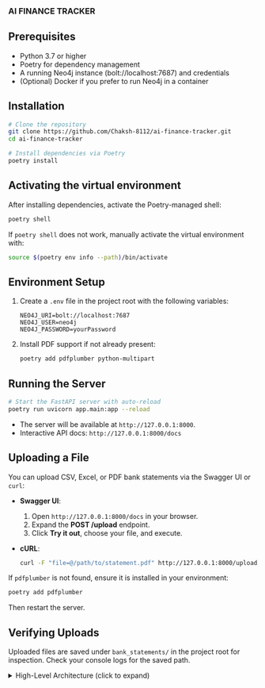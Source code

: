 <file name=0 path=/Users/chakshitashetty/Desktop/My_protfolio/Finance/ai-finance-tracker/README.md>

### AI FINANCE TRACKER
## Prerequisites

- Python 3.7 or higher
- Poetry for dependency management
- A running Neo4j instance (bolt://localhost:7687) and credentials
- (Optional) Docker if you prefer to run Neo4j in a container

## Installation

```bash
# Clone the repository
git clone https://github.com/Chaksh-8112/ai-finance-tracker.git
cd ai-finance-tracker

# Install dependencies via Poetry
poetry install
```

## Activating the virtual environment

After installing dependencies, activate the Poetry-managed shell:

```bash
poetry shell
```

If `poetry shell` does not work, manually activate the virtual environment with:

```bash
source $(poetry env info --path)/bin/activate
```

## Environment Setup

1. Create a `.env` file in the project root with the following variables:
   ```
   NEO4J_URI=bolt://localhost:7687
   NEO4J_USER=neo4j
   NEO4J_PASSWORD=yourPassword
   ```
2. Install PDF support if not already present:
   ```bash
   poetry add pdfplumber python-multipart
   ```

## Running the Server

```bash
# Start the FastAPI server with auto-reload
poetry run uvicorn app.main:app --reload
```

- The server will be available at `http://127.0.0.1:8000`.
- Interactive API docs: `http://127.0.0.1:8000/docs`

## Uploading a File

You can upload CSV, Excel, or PDF bank statements via the Swagger UI or `curl`:

- **Swagger UI**:  
  1. Open `http://127.0.0.1:8000/docs` in your browser.  
  2. Expand the **POST /upload** endpoint.  
  3. Click **Try it out**, choose your file, and execute.

- **cURL**:
  ```bash
  curl -F "file=@/path/to/statement.pdf" http://127.0.0.1:8000/upload
  ```

If `pdfplumber` is not found, ensure it is installed in your environment:
```bash
poetry add pdfplumber
```
Then restart the server.

## Verifying Uploads

Uploaded files are saved under `bank_statements/` in the project root for inspection. Check your console logs for the saved path.

<details>
<summary>High-Level Architecture (click to expand)</summary>

```mermaid
flowchart TD
  subgraph Client["Client Layer"]
    A[User] -->|Upload Statements| B[FastAPI /upload]
    A -->|Query Data| C[FastAPI /graph/*]
    A -->|View Docs| D[Swagger UI /docs]
  end

  subgraph Processing["Processing Layer"]
    B -->|PDF| E[PDF Parser\npdfplumber]
    B -->|CSV/Excel| F[Data Parser\npandas]
    E --> G[Transaction Extraction]
    F --> G
    G -->|Structured Data| H[Transaction Categorization]
    H -->|Categorized Transactions| I[Neo4j Graph Model]
  end

  subgraph Database["Database Layer"]
    I -->|Cypher Queries| J[Neo4j Driver]
    J <-->|Bolt Protocol| K[Neo4j Database]
    
    subgraph GraphModel["Graph Data Model"]
      N[Transaction]
      O[Category]
      P[Merchant]
      Q[BatchUpload]
      
      N -->|BELONGS_TO| O
      N -->|PAID_TO| P
      Q -->|CONTAINS| N
      N -->|SAME_DAY| N
      O -->|SAME_CATEGORY| O
    end
  end

  subgraph Analysis["Analysis Layer"]
    C -->|Query Request| L[Graph Analytics]
    L -->|Cypher Queries| J
    L -->|Results| M[Insights & Visualization]
    M --> A
  end

  classDef primary fill:#f9f,stroke:#333,stroke-width:2px;
  classDef secondary fill:#bbf,stroke:#333,stroke-width:1px;
  classDef tertiary fill:#ddf,stroke:#333,stroke-width:1px;
  
  class A,B,C,D primary;
  class E,F,G,H,I secondary;
  class J,K,L,M tertiary;
```

